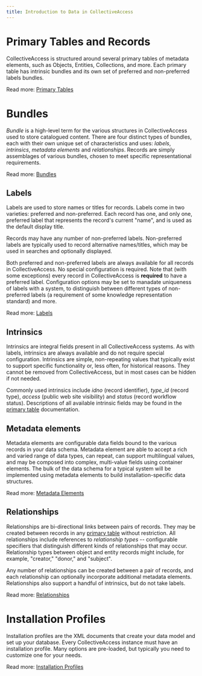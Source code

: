 ```yaml
---
title: Introduction to Data in CollectiveAccess
---
```


# Primary Tables and Records

CollectiveAccess is structured around several primary tables of metadata
elements, such as Objects, Entities, Collections, and more. Each primary
table has intrinsic bundles and its own set of preferred and
non-preferred labels bundles.

Read more: [Primary Tables](https://docs.collectiveaccess.org/providence/user/dataModelling/primaryTables)

# Bundles

*Bundle* is a high-level term for the various structures in
CollectiveAccess used to store catalogued content. There are four
distinct types of bundles, each with their own unique set of
characteristics and uses: *labels*,
*intrinsics*, *metadata elements* and
*relationships*. Records are simply assemblages of various
bundles, chosen to meet specific representational requirements.

Read more:
[Bundles](https://docs.collectiveaccess.org/providence/user/dataModelling/metadata/bundles)

## Labels

Labels are used to store names or titles for records. Labels come in two
varieties: preferred and non-preferred. Each record has one, and only
one, preferred label that represents the record\'s current \"name\", and
is used as the default display title.

Records may have any number of non-preferred labels. Non-preferred
labels are typically used to record alternative names/titles, which may
be used in searches and optionally displayed.

Both preferred and non-preferred labels are always available for all
records in CollectiveAccess. No special configuration is required. Note
that (with some exceptions) every record in CollectiveAccess is
**required** to have a preferred label. Configuration options
may be set to manadate uniqueness of labels with a system, to
distinguish between different types of non-preferred labels (a
requirement of some knowledge representation standard) and more.

Read more: [Labels](https://docs.collectiveaccess.org/providence/user/dataModelling/labels)

## Intrinsics

Intrinsics are integral fields present in all CollectiveAccess systems.
As with labels, intrinsics are always available and do not require
special configuration. Intrinsics are simple, non-repeating values that
typically exist to support specific functionality or, less often, for
historical reasons. They cannot be removed from CollectiveAccess, but in
most cases can be hidden if not needed.

Commonly used intrinsics include *idno* (record identifier),
*type_id* (record type), *access* (public web
site visibility) and *status* (record workflow status).
Descriptions of all available intrinsic fields may be found in the
[primary table](https://docs.collectiveaccess.org/providence/user/dataModelling/primaryTables)
documentation.

## Metadata elements

Metadata elements are configurable data fields bound to the various
records in your data schema. Metadata element are able to accept a rich and varied range of
data types, can repeat, can support multilingual values, and may be
composed into complex, multi-value fields using container elements. The
bulk of the data schema for a typical system will be implemented using
metadata elements to build installation-specific data structures.

Read more: [Metadata Elements](https://docs.collectiveaccess.org/providence/user/dataModelling/metadata/)

## Relationships

Relationships are bi-directional links between pairs of records. They
may be created between records in any
[primary table](https://docs.collectiveaccess.org/providence/user/dataModelling/primaryTables) without
restriction. All relationships include references to *relationship
types* -- configurable specifiers that distinguish different
kinds of relationships that may occur. Relationship types between object
and entity records might include, for example, \"creator\," \"donor\,"
and \"subject\".

Any number of relationships can be created between a pair of records,
and each relationship can optionally incorporate additional metadata
elements. Relationships also support a handful of intrinsics, but do not
take labels.

Read more: [Relationships](https://docs.collectiveaccess.org/providence/user/dataModelling/relationships)

# Installation Profiles

Installation profiles are the XML documents that create your data model
and set up your database. Every CollectiveAccess instance must have an
installation profile. Many options are pre-loaded, but typically you
need to customize one for your needs.

Read more: [Installation Profiles](https://docs.collectiveaccess.org/providence/user/dataModelling/profiles/)
